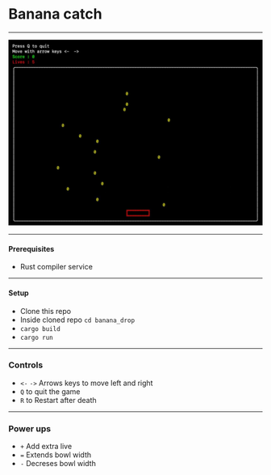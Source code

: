 # Banana catch

---

![Demo image](image.jpeg)

---

#### Prerequisites
- Rust compiler service

---

#### Setup
- Clone this repo
- Inside cloned repo ```cd banana_drop```
- ```cargo build```
- ```cargo run```


---

### Controls

- ```<-``` ```->``` Arrows keys to move left and right
- ```Q``` to quit the game
- ```R``` to Restart after death

---

### Power ups
- ```+``` Add extra live
- ```=``` Extends bowl width
- ```-``` Decreses bowl width
